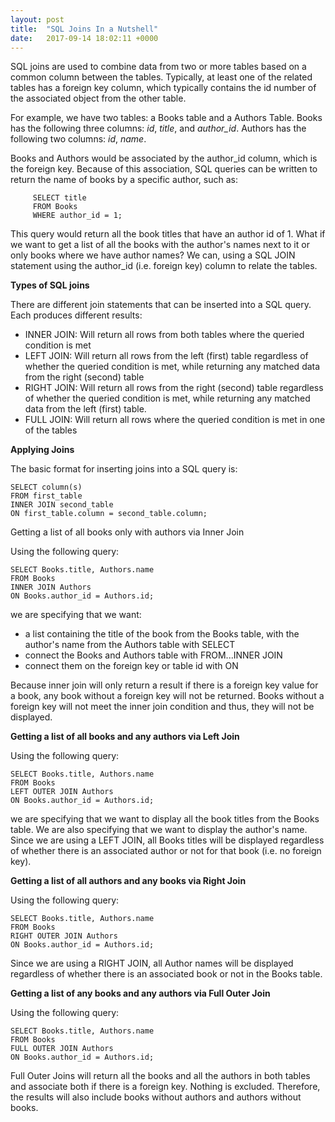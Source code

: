 ```yaml
---
layout: post
title:  "SQL Joins In a Nutshell"
date:   2017-09-14 18:02:11 +0000
---
```



SQL joins are used to combine data from two or more tables based on a common column between the tables.  Typically, at least one of the related tables has a foreign key column, which typically contains the id number of the associated object from the other table.

For example, we have two tables: a Books table and a Authors Table.   Books has the following three columns: *id*, *title*, and *author_id*.  Authors has the following two columns: *id*, *name*.

Books and Authors would be associated by the author_id column, which is the foreign key.  Because of this association, SQL queries can be written to return the name of books by a specific author, such as:
```
     SELECT title
     FROM Books
     WHERE author_id = 1;
```
This query would return all the book titles that have an author id of 1.  What if we want to get a list of all the books with the author's names next to it or only books where we have author names?  We can, using a SQL JOIN statement using the author_id (i.e. foreign key) column to relate the tables.

**Types of SQL joins**

There are different join statements that can be inserted into a SQL query.  Each produces different results:

* INNER JOIN: Will return all rows from both tables where the queried condition is met
* LEFT JOIN: Will return all rows from the left (first) table regardless of whether the queried condition is met, while returning any matched data from the right (second) table
* RIGHT JOIN: Will return all rows from the right (second) table regardless of whether the queried condition is met, while returning any matched data from the left (first) table.
* FULL JOIN: Will return all rows where the queried condition is met in one of the tables

**Applying Joins**

The basic format for inserting joins into a SQL query is:
```
SELECT column(s)
FROM first_table
INNER JOIN second_table
ON first_table.column = second_table.column;
```
Getting a list of all books only with authors via Inner Join

Using the following query:
```
SELECT Books.title, Authors.name
FROM Books
INNER JOIN Authors
ON Books.author_id = Authors.id;
```
we are specifying that we want:

* a list containing the title of the book from the Books table, with the author's name from the Authors table with SELECT
* connect the Books and Authors table with FROM...INNER JOIN
* connect them on the foreign key or table id with ON

Because inner join will only return a result if there is a foreign key value for a book, any book without a foreign key will not be returned.  Books without a foreign key will not meet the inner join condition and thus, they will not be displayed.

**Getting a list of all books and any authors via Left Join**

Using the following query:
```
SELECT Books.title, Authors.name
FROM Books
LEFT OUTER JOIN Authors
ON Books.author_id = Authors.id;
```
we are specifying that we want to display all the book titles from the Books table.  We are also specifying that we want to display the author's name.  Since we are using a LEFT JOIN, all Books titles will be displayed regardless of whether there is an associated author or not for that book (i.e. no foreign key).

**Getting a list of all authors and any books via Right Join**

Using the following query:
```
SELECT Books.title, Authors.name
FROM Books
RIGHT OUTER JOIN Authors
ON Books.author_id = Authors.id;
```
Since we are using a RIGHT JOIN, all Author names will be displayed regardless of whether there is an associated book or not in the Books table.

**Getting a list of any books and any authors via Full Outer Join**

Using the following query:
```
SELECT Books.title, Authors.name
FROM Books
FULL OUTER JOIN Authors
ON Books.author_id = Authors.id;
```
Full Outer Joins will return all the books and all the authors in both tables and associate both if there is a foreign key. Nothing is excluded.  Therefore, the results will also include books without authors and authors without books.
